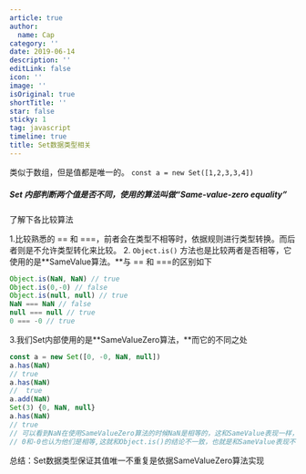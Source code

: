 ```yaml
---
article: true
author:
  name: Cap
category: ''
date: 2019-06-14
description: ''
editLink: false
icon: ''
image: ''
isOriginal: true
shortTitle: ''
star: false
sticky: 1
tag: javascript
timeline: true
title: Set数据类型相关
---
```





类似于数组，但是值都是唯一的。
`const a = new Set([1,2,3,3,4])`

##### Set 内部判断两个值是否不同，使用的算法叫做“Same-value-zero equality”

了解下各比较算法

1.比较熟悉的 == 和 ===，前者会在类型不相等时，依据规则进行类型转换。而后者则是不允许类型转化来比较。
2. `Object.is()` 方法也是比较两者是否相等，它使用的是**SameValue算法。**与 == 和 ===的区别如下

```javascript
Object.is(NaN, NaN) // true
Object.is(0,-0) // false
Object.is(null, null) // true
NaN === NaN // false
null === null // true
0 === -0 // true
```
3.我们Set内部使用的是**SameValueZero算法，**而它的不同之处

```javascript
const a = new Set([0, -0, NaN, null])
a.has(NaN)
// true
a.has(NaN)
//  true
a.add(NaN)
Set(3) {0, NaN, null}
a.has(NaN)
// true
// 可以看到NaN在使用SameValueZero算法的时候NaN是相等的，这和SameValue表现一样，
// 0和-0也认为他们是相等,这就和Object.is()的结论不一致，也就是和SameValue表现不一致
```

总结：Set数据类型保证其值唯一不重复是依据SameValueZero算法实现


